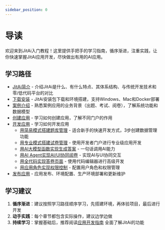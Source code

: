 ```yaml
---
sidebar_position: 0
---
```


# 导读

欢迎来到JitAi入门教程！这里提供手把手的学习指南，循序渐进，注重实践，让你快速掌握JitAi应用开发，尽快做出有用的AI应用。

## 学习路径
- [JitAi简介](./briefintro) - 介绍JitAi是什么、有什么特点、其体系结构、与传统开发技术和零/低代码平台的对比
- [下载安装](./download-installation) - JitAi安装包下载和环境搭建，支持Windows、Mac和Docker部署
- [案例介绍](./project) - 熟悉案例应用的业务背景（出题、考试、阅卷），了解系统功能和数据模型
- [创建应用](./create_app) - 学习如何创建应用，了解不同门户的作用
- [开发应用](./create_app) - 学习如何开发应用
  - [用简易模式搭建题库管理](./dev_app/easy_mode) - 适合新手的快速开发方式，3步创建数据管理功能
  - [用专业模式搭建试卷管理](./dev_app/ide_mode) - 使用开发者门户进行专业级应用开发
  - [用AI大模型函数实现生成答案](./dev_app/ai_func) - 一句话调用AI能力
  - [用AI Agent实现AI/UI协同阅卷](./dev_app/ai_ui) - 实现AI与UI协同交互
  - [用全代码实现答卷页面](./dev_app/code) - 使用代码编辑器进行高级开发
  - [用应用角色实现权限控制](./dev_app/role) - 配置用户角色和权限管理
- [发布应用](./publish_app) - 应用发布、环境配置、生产环境部署和更新维护

## 学习建议

1. **循序渐进**：建议按照学习路径顺序学习，先搭建环境，再体验项目，最后进行开发
2. **动手实践**：每个章节都包含实际操作，建议边学边做
3. **持续学习**：掌握基础后，推荐阅读[应用开发指南](../devguide/) 全面了解JitAi的功能

 